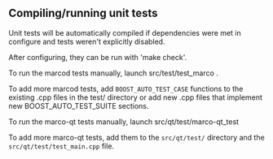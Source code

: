Compiling/running unit tests
------------------------------------

Unit tests will be automatically compiled if dependencies were met in configure
and tests weren't explicitly disabled.

After configuring, they can be run with 'make check'.

To run the marcod tests manually, launch src/test/test_marco .

To add more marcod tests, add `BOOST_AUTO_TEST_CASE` functions to the existing
.cpp files in the test/ directory or add new .cpp files that
implement new BOOST_AUTO_TEST_SUITE sections.

To run the marco-qt tests manually, launch src/qt/test/marco-qt_test

To add more marco-qt tests, add them to the `src/qt/test/` directory and
the `src/qt/test/test_main.cpp` file.
